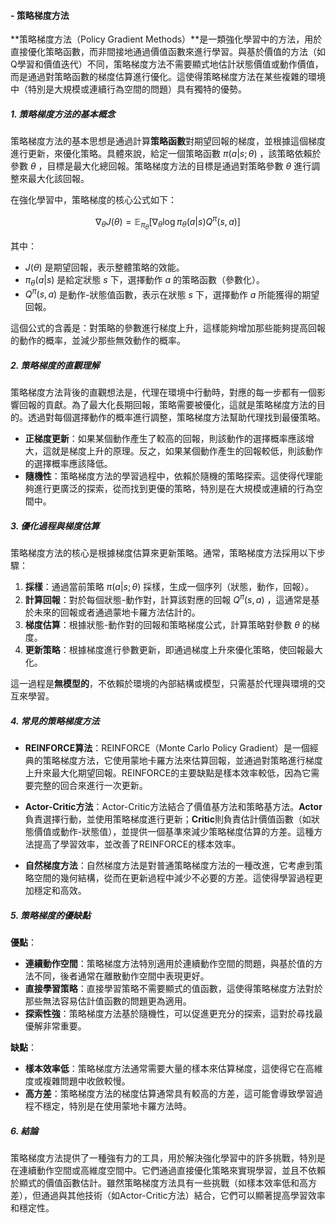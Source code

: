 #### - **策略梯度方法**

**策略梯度方法（Policy Gradient Methods）**是一類強化學習中的方法，用於直接優化策略函數，而非間接地通過價值函數來進行學習。與基於價值的方法（如Q學習和價值迭代）不同，策略梯度方法不需要顯式地估計狀態價值或動作價值，而是通過對策略函數的梯度估算進行優化。這使得策略梯度方法在某些複雜的環境中（特別是大規模或連續行為空間的問題）具有獨特的優勢。

##### 1. **策略梯度方法的基本概念**

策略梯度方法的基本思想是通過計算**策略函數**對期望回報的梯度，並根據這個梯度進行更新，來優化策略。具體來說，給定一個策略函數  $`\pi(a|s;\theta)`$ ，該策略依賴於參數  $`\theta`$ ，目標是最大化總回報。策略梯度方法的目標是通過對策略參數  $`\theta`$  進行調整來最大化該回報。

在強化學習中，策略梯度的核心公式如下：


```math
\nabla_{\theta} J(\theta) = \mathbb{E}_{\pi_{\theta}} \left[ \nabla_{\theta} \log \pi_{\theta}(a|s) Q^{\pi}(s, a) \right]
```


其中：
-  $`J(\theta)`$  是期望回報，表示整體策略的效能。
-  $`\pi_{\theta}(a|s)`$  是給定狀態  $`s`$  下，選擇動作  $`a`$  的策略函數（參數化）。
-  $`Q^{\pi}(s, a)`$  是動作-狀態值函數，表示在狀態  $`s`$  下，選擇動作  $`a`$  所能獲得的期望回報。

這個公式的含義是：對策略的參數進行梯度上升，這樣能夠增加那些能夠提高回報的動作的概率，並減少那些無效動作的概率。

##### 2. **策略梯度的直觀理解**

策略梯度方法背後的直觀想法是，代理在環境中行動時，對應的每一步都有一個影響回報的貢獻。為了最大化長期回報，策略需要被優化，這就是策略梯度方法的目的。透過對每個選擇動作的概率進行調整，策略梯度方法幫助代理找到最優策略。

- **正梯度更新**：如果某個動作產生了較高的回報，則該動作的選擇概率應該增大，這就是梯度上升的原理。反之，如果某個動作產生的回報較低，則該動作的選擇概率應該降低。
- **隨機性**：策略梯度方法的學習過程中，依賴於隨機的策略探索。這使得代理能夠進行更廣泛的探索，從而找到更優的策略，特別是在大規模或連續的行為空間中。

##### 3. **優化過程與梯度估算**

策略梯度方法的核心是根據梯度估算來更新策略。通常，策略梯度方法採用以下步驟：

1. **採樣**：通過當前策略  $`\pi(a|s;\theta)`$  採樣，生成一個序列（狀態，動作，回報）。
2. **計算回報**：對於每個狀態-動作對，計算該對應的回報  $`Q^{\pi}(s, a)`$ ，這通常是基於未來的回報或者通過蒙地卡羅方法估計的。
3. **梯度估算**：根據狀態-動作對的回報和策略梯度公式，計算策略對參數  $`\theta`$  的梯度。
4. **更新策略**：根據梯度進行參數更新，即通過梯度上升來優化策略，使回報最大化。

這一過程是**無模型的**，不依賴於環境的內部結構或模型，只需基於代理與環境的交互來學習。

##### 4. **常見的策略梯度方法**

- **REINFORCE算法**：REINFORCE（Monte Carlo Policy Gradient）是一個經典的策略梯度方法，它使用蒙地卡羅方法來估算回報，並通過對策略進行梯度上升來最大化期望回報。REINFORCE的主要缺點是樣本效率較低，因為它需要完整的回合來進行一次更新。

- **Actor-Critic方法**：Actor-Critic方法結合了價值基方法和策略基方法。**Actor**負責選擇行動，並使用策略梯度進行更新；**Critic**則負責估計價值函數（如狀態價值或動作-狀態值），並提供一個基準來減少策略梯度估算的方差。這種方法提高了學習效率，並改善了REINFORCE的樣本效率。

- **自然梯度方法**：自然梯度方法是對普通策略梯度方法的一種改進，它考慮到策略空間的幾何結構，從而在更新過程中減少不必要的方差。這使得學習過程更加穩定和高效。

##### 5. **策略梯度的優缺點**

**優點**：
- **連續動作空間**：策略梯度方法特別適用於連續動作空間的問題，與基於值的方法不同，後者通常在離散動作空間中表現更好。
- **直接學習策略**：直接學習策略不需要顯式的值函數，這使得策略梯度方法對於那些無法容易估計值函數的問題更為適用。
- **探索性強**：策略梯度方法基於隨機性，可以促進更充分的探索，這對於尋找最優解非常重要。

**缺點**：
- **樣本效率低**：策略梯度方法通常需要大量的樣本來估算梯度，這使得它在高維度或複雜問題中收斂較慢。
- **高方差**：策略梯度方法的梯度估算通常具有較高的方差，這可能會導致學習過程不穩定，特別是在使用蒙地卡羅方法時。

##### 6. **結論**

策略梯度方法提供了一種強有力的工具，用於解決強化學習中的許多挑戰，特別是在連續動作空間或高維度空間中。它們通過直接優化策略來實現學習，並且不依賴於顯式的價值函數估計。雖然策略梯度方法具有一些挑戰（如樣本效率低和高方差），但通過與其他技術（如Actor-Critic方法）結合，它們可以顯著提高學習效率和穩定性。